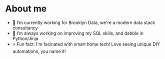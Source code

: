 # About me

<!--
**Chamberlin11/Chamberlin11** is a ✨ _special_ ✨ repository because its `README.md` (this file) appears on your GitHub profile.

Here are some ideas to get you started:
- 😄 Pronouns: ...
- 👯 I’m looking to collaborate on ...
- 🤔 I’m looking for help with ...
- 💬 Ask me about ...
- 📫 How to reach me: ...
-->
- 🔭 I’m currently working for Brooklyn Data, we're a modern data stack consultancy
- 🌱 I’m always working on improving my SQL skills, and dabble in Python/Jinja
- ⚡ Fun fact: I'm facinated with smart home tech! Love seeing unique DIY automations, you name it!
